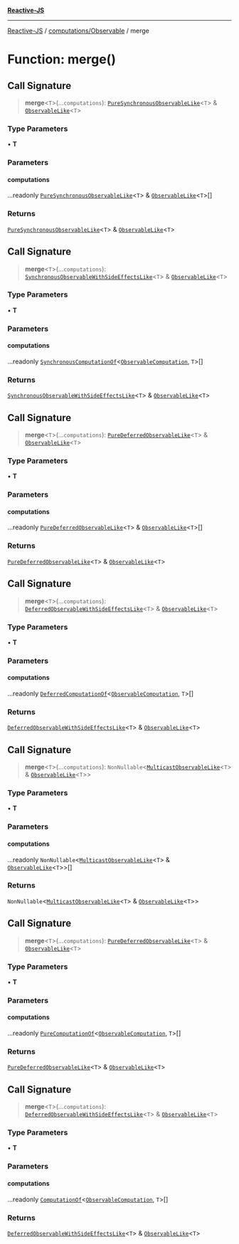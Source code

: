 [**Reactive-JS**](../../../README.md)

***

[Reactive-JS](../../../README.md) / [computations/Observable](../README.md) / merge

# Function: merge()

## Call Signature

> **merge**\<`T`\>(...`computations`): [`PureSynchronousObservableLike`](../../interfaces/PureSynchronousObservableLike.md)\<`T`\> & [`ObservableLike`](../../interfaces/ObservableLike.md)\<`T`\>

### Type Parameters

• **T**

### Parameters

#### computations

...readonly [`PureSynchronousObservableLike`](../../interfaces/PureSynchronousObservableLike.md)\<`T`\> & [`ObservableLike`](../../interfaces/ObservableLike.md)\<`T`\>[]

### Returns

[`PureSynchronousObservableLike`](../../interfaces/PureSynchronousObservableLike.md)\<`T`\> & [`ObservableLike`](../../interfaces/ObservableLike.md)\<`T`\>

## Call Signature

> **merge**\<`T`\>(...`computations`): [`SynchronousObservableWithSideEffectsLike`](../../interfaces/SynchronousObservableWithSideEffectsLike.md)\<`T`\> & [`ObservableLike`](../../interfaces/ObservableLike.md)\<`T`\>

### Type Parameters

• **T**

### Parameters

#### computations

...readonly [`SynchronousComputationOf`](../../type-aliases/SynchronousComputationOf.md)\<[`ObservableComputation`](../interfaces/ObservableComputation.md), `T`\>[]

### Returns

[`SynchronousObservableWithSideEffectsLike`](../../interfaces/SynchronousObservableWithSideEffectsLike.md)\<`T`\> & [`ObservableLike`](../../interfaces/ObservableLike.md)\<`T`\>

## Call Signature

> **merge**\<`T`\>(...`computations`): [`PureDeferredObservableLike`](../../interfaces/PureDeferredObservableLike.md)\<`T`\> & [`ObservableLike`](../../interfaces/ObservableLike.md)\<`T`\>

### Type Parameters

• **T**

### Parameters

#### computations

...readonly [`PureDeferredObservableLike`](../../interfaces/PureDeferredObservableLike.md)\<`T`\> & [`ObservableLike`](../../interfaces/ObservableLike.md)\<`T`\>[]

### Returns

[`PureDeferredObservableLike`](../../interfaces/PureDeferredObservableLike.md)\<`T`\> & [`ObservableLike`](../../interfaces/ObservableLike.md)\<`T`\>

## Call Signature

> **merge**\<`T`\>(...`computations`): [`DeferredObservableWithSideEffectsLike`](../../interfaces/DeferredObservableWithSideEffectsLike.md)\<`T`\> & [`ObservableLike`](../../interfaces/ObservableLike.md)\<`T`\>

### Type Parameters

• **T**

### Parameters

#### computations

...readonly [`DeferredComputationOf`](../../type-aliases/DeferredComputationOf.md)\<[`ObservableComputation`](../interfaces/ObservableComputation.md), `T`\>[]

### Returns

[`DeferredObservableWithSideEffectsLike`](../../interfaces/DeferredObservableWithSideEffectsLike.md)\<`T`\> & [`ObservableLike`](../../interfaces/ObservableLike.md)\<`T`\>

## Call Signature

> **merge**\<`T`\>(...`computations`): `NonNullable`\<[`MulticastObservableLike`](../../interfaces/MulticastObservableLike.md)\<`T`\> & [`ObservableLike`](../../interfaces/ObservableLike.md)\<`T`\>\>

### Type Parameters

• **T**

### Parameters

#### computations

...readonly `NonNullable`\<[`MulticastObservableLike`](../../interfaces/MulticastObservableLike.md)\<`T`\> & [`ObservableLike`](../../interfaces/ObservableLike.md)\<`T`\>\>[]

### Returns

`NonNullable`\<[`MulticastObservableLike`](../../interfaces/MulticastObservableLike.md)\<`T`\> & [`ObservableLike`](../../interfaces/ObservableLike.md)\<`T`\>\>

## Call Signature

> **merge**\<`T`\>(...`computations`): [`PureDeferredObservableLike`](../../interfaces/PureDeferredObservableLike.md)\<`T`\> & [`ObservableLike`](../../interfaces/ObservableLike.md)\<`T`\>

### Type Parameters

• **T**

### Parameters

#### computations

...readonly [`PureComputationOf`](../../type-aliases/PureComputationOf.md)\<[`ObservableComputation`](../interfaces/ObservableComputation.md), `T`\>[]

### Returns

[`PureDeferredObservableLike`](../../interfaces/PureDeferredObservableLike.md)\<`T`\> & [`ObservableLike`](../../interfaces/ObservableLike.md)\<`T`\>

## Call Signature

> **merge**\<`T`\>(...`computations`): [`DeferredObservableWithSideEffectsLike`](../../interfaces/DeferredObservableWithSideEffectsLike.md)\<`T`\> & [`ObservableLike`](../../interfaces/ObservableLike.md)\<`T`\>

### Type Parameters

• **T**

### Parameters

#### computations

...readonly [`ComputationOf`](../../type-aliases/ComputationOf.md)\<[`ObservableComputation`](../interfaces/ObservableComputation.md), `T`\>[]

### Returns

[`DeferredObservableWithSideEffectsLike`](../../interfaces/DeferredObservableWithSideEffectsLike.md)\<`T`\> & [`ObservableLike`](../../interfaces/ObservableLike.md)\<`T`\>
